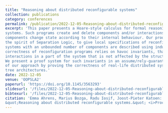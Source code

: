 ```yaml
---
title: "Reasoning about distributed reconfigurable systems"
collection: publications
category: conferences
permalink: /publication/2022-12-05-Reasoning-about-distributed-reconfigurable-systems
excerpt: 'This paper presents a Hoare-style calculus for formal reasoning about reconfiguration programs of distributed
systems. Such programs create and delete components and/or interactions (connectors) while the system
components change state according to their internal behaviour. Our proof calculus uses a resource logic, in
the spirit of Separation Logic, to give local specifications of reconfiguration actions. Moreover, distributed
systems with an unbounded number of components are described using inductively defined predicates. The
correctness of reconfiguration programs relies on havoc invariants, that are assertions about the ongoing
interactions in a part of the system that is not affected by the structural change caused by the reconfiguration.
We present a proof system for such invariants in an assume/rely-guarantee style. We illustrate the feasibility
of our approach by proving the correctness of real-life distributed systems with reconfigurable (self-adjustable)
tree architectures.'
date: 2022-12-05
venue: 'OOPSLA2'
paperurl: 'https://doi.org/10.1145/3563293'
slidesurl: '/files/2022-12-05-Reasoning-about-distributed-reconfigurable-systems.pdf'
bibtexurl: '/files/2022-12-05-Reasoning-about-distributed-reconfigurable-systems.bib'
citation: 'Emma Ahrens, Marius Bozga, Radu Iosif, Joost-Pieter Katoen:
&quot;Reasoning about distributed reconfigurable systems.&quot; <i>Proc. ACM Program. Lang. 6(OOPSLA2):</i> 145-174 (2022)'
---
```

